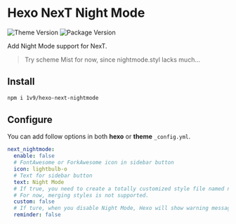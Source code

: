 # Hexo NexT Night Mode

![Theme Version](https://img.shields.io/badge/NexT-v7.3.0+-blue.svg?style=flat-square)
![Package Version](https://img.shields.io/github/package-json/v/1v9/hexo-next-nightmode?style=flat-square)

Add Night Mode support for NexT.

> Try scheme Mist for now, since nightmode.styl lacks much...

## Install

```bash
npm i 1v9/hexo-next-nightmode
```

## Configure

You can add follow options in both **hexo** or **theme** `_config.yml`.

```yml
next_nightmode:
  enable: false
  # FontAwesome or ForkAwesome icon in sidebar button
  icon: lightbulb-o
  # Text for sidebar button
  text: Night Mode
  # If true, you need to create a totally customized style file named nightmode.styl in source/_data directory.
  # For now, merging styles is not supported.
  custom: false
  # If ture, when you disable Night Mode, Hexo will show warning messages in your console.
  reminder: false
```
